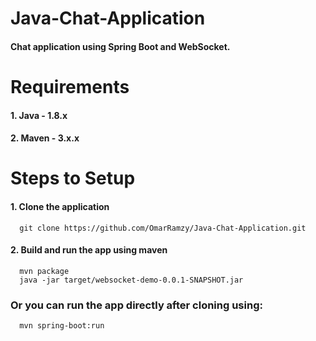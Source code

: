 # Java-Chat-Application
   #### Chat application using Spring Boot and WebSocket.

# Requirements
  #### 1. Java - 1.8.x
  #### 2. Maven - 3.x.x
 
# Steps to Setup
  #### 1. Clone the application
      git clone https://github.com/OmarRamzy/Java-Chat-Application.git
  #### 2. Build and run the app using maven
      mvn package
      java -jar target/websocket-demo-0.0.1-SNAPSHOT.jar
  ### Or you can run the app directly after cloning using:
      mvn spring-boot:run

     







